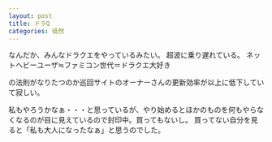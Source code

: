 ```yaml
---
layout: post
title: ドラQ
categories: 徒然
---
```


なんだか、みんなドラクエをやっているみたい。
超波に乗り遅れている。
ネットヘビーユーザ≒ファミコン世代＝ドラクエ大好き

の法則がなりたつのか巡回サイトのオーナーさんの更新効率が以上に低下していて寂しい。

私もやろうかなぁ・・・と思っているが、やり始めるとほかのものを何もやらなくなるのが目に見えているので封印中。買ってもないし。
買ってない自分を見ると「私も大人になったなぁ」と思うのでした。
